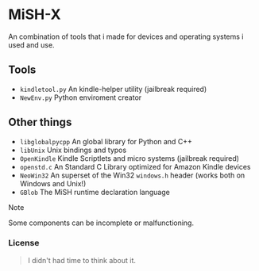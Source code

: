 # MiSH-X
An combination of tools that i made for devices and operating systems i used and use.

## Tools
- `kindletool.py` An kindle-helper utility (jailbreak required)
- `NewEnv.py` Python enviroment creator

## Other things
- `libglobalpycpp` An global library for Python and C++
- `libUnix` Unix bindings and typos
- `OpenKindle` Kindle Scriptlets and micro systems (jailbreak required)
- `openstd.c` An Standard C Library optimized for Amazon Kindle devices
- `NeoWin32` An superset of the Win32 `windows.h` header (works both on Windows and Unix!)
- `GBlob` The MiSH runtime declaration language

> [!NOTE]
> Some components can be incomplete or malfunctioning.

### License
> I didn't had time to think about it.
